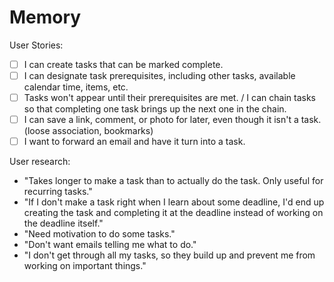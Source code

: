 Memory
======

User Stories:
- [ ] I can create tasks that can be marked complete. 
- [ ] I can designate task prerequisites, including other tasks, available calendar time, items, etc. 
- [ ] Tasks won't appear until their prerequisites are met. / I can chain tasks so that completing one task brings up the next one in the chain.
- [ ] I can save a link, comment, or photo for later, even though it isn't a task. (loose association, bookmarks)
- [ ] I want to forward an email and have it turn into a task.

User research:
- "Takes longer to make a task than to actually do the task. Only useful for recurring tasks."
- "If I don't make a task right when I learn about some deadline, I'd end up creating the task and completing it at the deadline instead of working on the deadline itself."
- "Need motivation to do some tasks."
- "Don't want emails telling me what to do."
- "I don't get through all my tasks, so they build up and prevent me from working on important things."
